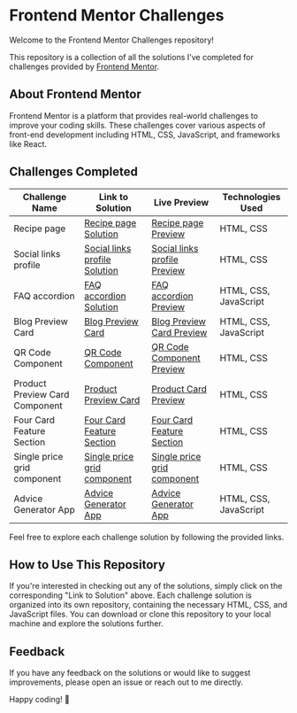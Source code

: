 # Frontend Mentor Challenges

Welcome to the Frontend Mentor Challenges repository! 

This repository is a collection of all the solutions I've completed for challenges provided by [Frontend Mentor](https://www.frontendmentor.io/).

## About Frontend Mentor
Frontend Mentor is a platform that provides real-world challenges to improve your coding skills. These challenges cover various aspects of front-end development including HTML, CSS, JavaScript, and frameworks like React.

## Challenges Completed
| Challenge Name     | Link to Solution                                       | Live Preview                                      | Technologies Used                           |
|--------------------|--------------------------------------------------------|---------------------------------------------------|---------------------------------------------|
| Recipe page        | [Recipe page Solution](https://github.com/hichamweblog/FEM-Recipe-Page)               | [Recipe page Preview](https://dz-recipe-page.netlify.app/)   | HTML, CSS                       |
| Social links profile | [Social links profile Solution](https://github.com/hichamweblog/FEM-Social-Links-Profile) | [Social links profile Preview](https://dz-social-links-profile.netlify.app/) | HTML, CSS                      |
| FAQ accordion      | [FAQ accordion Solution](https://github.com/hichamweblog/FEM-FAQ-accordion)             | [FAQ accordion Preview](https://dz-faq-accordion.netlify.app/)   | HTML, CSS, JavaScript                       |
| Blog Preview Card  | [Blog Preview Card](https://github.com/hichamweblog/FEM-Blog-Preview-Card)             | [Blog Preview Card Preview](https://dz-blog-preview-card.netlify.app/) | HTML, CSS, JavaScript                 |
| QR Code Component  | [QR Code Component](https://github.com/hichamweblog/FEM-QR-Code-Component)             | [QR Code Component Preview](https://dz-qr-code-component.netlify.app/) | HTML, CSS                       |
| Product Preview Card Component | [Product Preview Card](https://github.com/hichamweblog/FEM-Product-Preview-Card-Component)             | [Product Card Preview](https://dz-product-preview-card.netlify.app/) | HTML, CSS                       |
| Four Card Feature Section | [Four Card Feature Section](https://github.com/hichamweblog/FEM-Four-Card-Feature-Section)             | [Four Card Feature Section](https://dz-four-card-feature-section.netlify.app/) | HTML, CSS                       |
| Single price grid component | [Single price grid component](https://github.com/hichamweblog/FEM-Single-Price-Grid-Component)             | [Single price grid component](https://dz-single-price-grid-component.netlify.app/) | HTML, CSS                       |
| Advice Generator App | [Advice Generator App](https://github.com/hichamweblog/FEM-Advice-Generator-App)             | [Advice Generator App](https://dz-advice-generator.netlify.app/) | HTML, CSS, JavaScript                       |


Feel free to explore each challenge solution by following the provided links.

## How to Use This Repository
If you're interested in checking out any of the solutions, simply click on the corresponding "Link to Solution" above. Each challenge solution is organized into its own repository, containing the necessary HTML, CSS, and JavaScript files. You can download or clone this repository to your local machine and explore the solutions further.


## Feedback
If you have any feedback on the solutions or would like to suggest improvements, please open an issue or reach out to me directly.

Happy coding! 🚀

